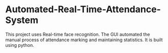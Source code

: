 # Automated-Real-Time-Attendance-System
This project uses Real-time face recognition. The GUI automated the manual process of attendance marking and maintaining statistics. It is built using python.
